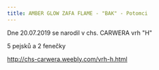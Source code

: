 ```yaml
---
title: AMBER GLOW ZAFA FLAME - "BAK" - Potomci
---
```

Dne 20.07.2019 se narodil v chs. CARWERA vrh "H" 

5 pejsků a 2 fenečky

<!--StartFragment-->

<http://chs-carwera.weebly.com/vrh-h.html>

<!--EndFragment-->
